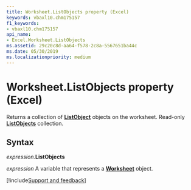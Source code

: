 ```yaml
---
title: Worksheet.ListObjects property (Excel)
keywords: vbaxl10.chm175157
f1_keywords:
- vbaxl10.chm175157
api_name:
- Excel.Worksheet.ListObjects
ms.assetid: 29c20c8d-aa64-f578-2c8a-5567651ba44c
ms.date: 05/30/2019
ms.localizationpriority: medium
---
```



# Worksheet.ListObjects property (Excel)

Returns a collection of **[ListObject](Excel.ListObject.md)** objects on the worksheet. Read-only **[ListObjects](excel.listobjects.md)** collection.


## Syntax

_expression_.**ListObjects**

_expression_ A variable that represents a **[Worksheet](Excel.Worksheet.md)** object.




[!include[Support and feedback](~/includes/feedback-boilerplate.md)]
